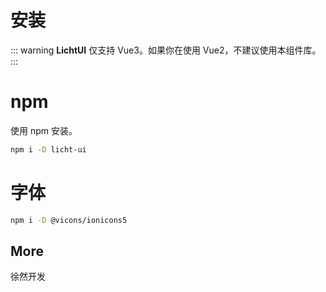 # 安装

::: warning
**LichtUI** 仅支持 Vue3。如果你在使用 Vue2，不建议使用本组件库。
:::

# npm

使用 npm 安装。

```sh
npm i -D licht-ui
```

# 字体

```sh
npm i -D @vicons/ionicons5
```

## More

徐然开发
